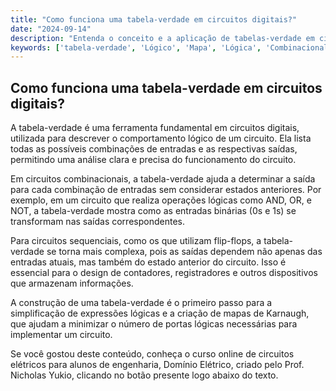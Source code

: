 ```yaml
---
title: "Como funciona uma tabela-verdade em circuitos digitais?"
date: "2024-09-14"
description: "Entenda o conceito e a aplicação de tabelas-verdade em circuitos digitais."
keywords: ['tabela-verdade', 'Lógico', 'Mapa', 'Lógica', 'Combinacional', 'Numeração', 'Flip-flop']
---
```


## Como funciona uma tabela-verdade em circuitos digitais?

A tabela-verdade é uma ferramenta fundamental em circuitos digitais, utilizada para descrever o comportamento lógico de um circuito. Ela lista todas as possíveis combinações de entradas e as respectivas saídas, permitindo uma análise clara e precisa do funcionamento do circuito.

Em circuitos combinacionais, a tabela-verdade ajuda a determinar a saída para cada combinação de entradas sem considerar estados anteriores. Por exemplo, em um circuito que realiza operações lógicas como AND, OR, e NOT, a tabela-verdade mostra como as entradas binárias (0s e 1s) se transformam nas saídas correspondentes.

Para circuitos sequenciais, como os que utilizam flip-flops, a tabela-verdade se torna mais complexa, pois as saídas dependem não apenas das entradas atuais, mas também do estado anterior do circuito. Isso é essencial para o design de contadores, registradores e outros dispositivos que armazenam informações.

A construção de uma tabela-verdade é o primeiro passo para a simplificação de expressões lógicas e a criação de mapas de Karnaugh, que ajudam a minimizar o número de portas lógicas necessárias para implementar um circuito.

Se você gostou deste conteúdo, conheça o curso online de circuitos elétricos para alunos de engenharia, Domínio Elétrico, criado pelo Prof. Nicholas Yukio, clicando no botão presente logo abaixo do texto.